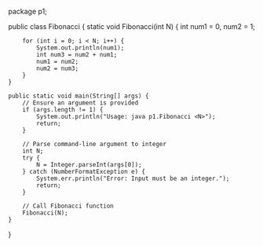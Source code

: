 package p1;

public class Fibonacci {
    static void Fibonacci(int N) {
        int num1 = 0, num2 = 1;

        for (int i = 0; i < N; i++) {
            System.out.println(num1);
            int num3 = num2 + num1;
            num1 = num2;
            num2 = num3;
        }
    }

    public static void main(String[] args) {
        // Ensure an argument is provided
        if (args.length != 1) {
            System.out.println("Usage: java p1.Fibonacci <N>");
            return;
        }

        // Parse command-line argument to integer
        int N;
        try {
            N = Integer.parseInt(args[0]);
        } catch (NumberFormatException e) {
            System.err.println("Error: Input must be an integer.");
            return;
        }

        // Call Fibonacci function
        Fibonacci(N);
    }
}
